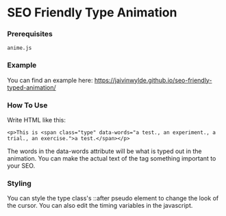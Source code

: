 # SEO Friendly Type Animation

### Prerequisites

```
anime.js
```

### Example
You can find an example here: https://jaivinwylde.github.io/seo-friendly-typed-animation/

### How To Use

Write HTML like this:

```
<p>This is <span class="type" data-words="a test., an experiment., a trial., an exercise.">a test.</span></p>
```

The words in the data-words attribute will be what is typed out in the animation. You can make the actual text of the tag something important to your SEO.

### Styling

You can style the type class's ::after pseudo element to change the look of the cursor. You can also edit the timing variables in the javascript.
